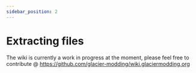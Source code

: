 ```yaml
---
sidebar_position: 2
---
```


# Extracting files

The wiki is currently a work in progress at the moment, please feel free to contribute @ https://github.com/glacier-modding/wiki.glaciermodding.org
